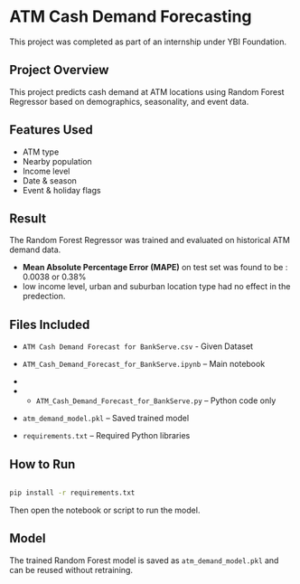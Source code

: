# ATM Cash Demand Forecasting

This project was completed as part of an internship under YBI Foundation.

## Project Overview 

This project predicts cash demand at ATM locations using Random Forest Regressor based on demographics, seasonality, and event data.

## Features Used

- ATM type
- Nearby population
- Income level
- Date & season
- Event & holiday flags

## Result 

The Random Forest Regressor was trained and evaluated on historical ATM demand data.
- **Mean Absolute Percentage Error (MAPE)** on test set was found to be : 0.0038 or 0.38%
- low income level, urban and suburban location type had no effect in the predection.

## Files Included

- `ATM Cash Demand Forecast for BankServe.csv` - Given Dataset

- `ATM_Cash_Demand_Forecast_for_BankServe.ipynb` – Main notebook
- 
- - `ATM_Cash_Demand_Forecast_for_BankServe.py` – Python code only

- `atm_demand_model.pkl` – Saved trained model

- `requirements.txt` – Required Python libraries







## How to Run

```bash

pip install -r requirements.txt

```


Then open the notebook or script to run the model.


## Model


The trained Random Forest model is saved as `atm_demand_model.pkl` and can be reused without retraining.
